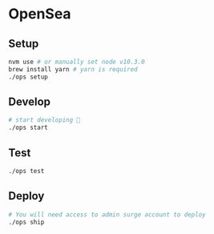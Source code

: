 # OpenSea

## Setup

```bash
nvm use # or manually set node v10.3.0
brew install yarn # yarn is required
./ops setup
```

## Develop

```bash
# start developing 🎉
./ops start
```

## Test

```bash
./ops test
```

## Deploy

```bash
# You will need access to admin surge account to deploy
./ops ship
```